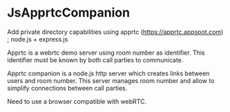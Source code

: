 # JsApprtcCompanion
Add private directory capabilities using apprtc (https://apprtc.appspot.com)  ; node.js + express.js

Apprtc is a webrtc demo server using room number as identifier.
This identifier must be known by both call parties to communicate.

Apprtc companion is a node.js http server which creates links between users and room number.
This server manages room number and allow to simplify connections between call parties.

Need to use a browser compatible with webRTC.
